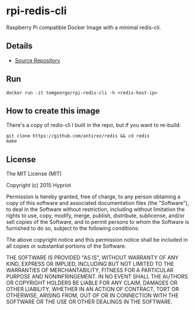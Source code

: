 # rpi-redis-cli

Raspberry Pi compatible Docker Image with a minimal redis-cli.

## Details
- [Source Repository](https://github.com/tomgeorge/rpi-redis-cli)

## Run
```
docker run -it tomgeorge/rpi-redis-cli -h <redis-host-ip>
```

## How to create this image

There's a copy of redis-cli I built in the repo, but if you want to re-build:
```
git clone https://github.com/antirez/redis && cd redis
make
```

## License

The MIT License (MIT)

Copyright (c) 2015 Hypriot

Permission is hereby granted, free of charge, to any person obtaining a copy
of this software and associated documentation files (the "Software"), to deal
in the Software without restriction, including without limitation the rights
to use, copy, modify, merge, publish, distribute, sublicense, and/or sell
copies of the Software, and to permit persons to whom the Software is
furnished to do so, subject to the following conditions:

The above copyright notice and this permission notice shall be included in all
copies or substantial portions of the Software.

THE SOFTWARE IS PROVIDED "AS IS", WITHOUT WARRANTY OF ANY KIND, EXPRESS OR
IMPLIED, INCLUDING BUT NOT LIMITED TO THE WARRANTIES OF MERCHANTABILITY,
FITNESS FOR A PARTICULAR PURPOSE AND NONINFRINGEMENT. IN NO EVENT SHALL THE
AUTHORS OR COPYRIGHT HOLDERS BE LIABLE FOR ANY CLAIM, DAMAGES OR OTHER
LIABILITY, WHETHER IN AN ACTION OF CONTRACT, TORT OR OTHERWISE, ARISING FROM,
OUT OF OR IN CONNECTION WITH THE SOFTWARE OR THE USE OR OTHER DEALINGS IN THE
SOFTWARE.
